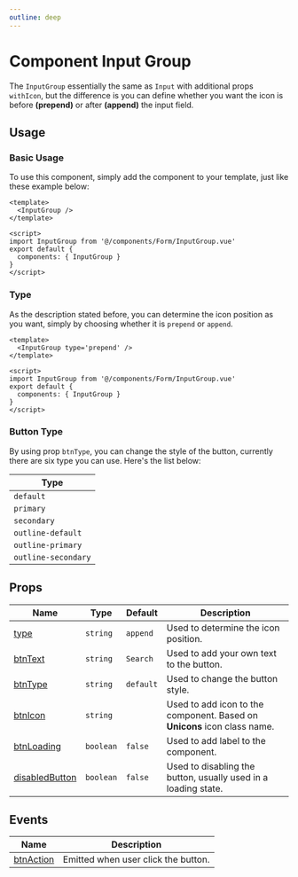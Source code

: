 ```yaml
---
outline: deep
---
```


# Component Input Group

<!-- Your description here -->

The `InputGroup` essentially the same as `Input` with additional props `withIcon`, but the difference is you can define whether you want the icon is before **(prepend)** or after **(append)** the input field.

## Usage

### Basic Usage

To use this component, simply add the component to your template, just like these example below:

<LivePreview :storybookId='`components-form-input-group--default`'>

```vue
<template>
  <InputGroup />
</template>

<script>
import InputGroup from '@/components/Form/InputGroup.vue'
export default {
  components: { InputGroup }
}
</script>
```

</LivePreview>

### Type

As the description stated before, you can determine the icon position as you want, simply by choosing whether it is `prepend` or `append`.

<LivePreview :storybookId='`components-form-input-group--default`' :args='`type:prepend`'>

```vue
<template>
  <InputGroup type='prepend' />
</template>

<script>
import InputGroup from '@/components/Form/InputGroup.vue'
export default {
  components: { InputGroup }
}
</script>
```

</LivePreview>

### Button Type

By using prop `btnType`, you can change the style of the button, currently there are six type you can use. Here's the list below:

| Type                |
| ------------------- |
| `default`           |
| `primary`           |
| `secondary`         |
| `outline-default`   |
| `outline-primary`   |
| `outline-secondary` |


## Props

| Name                              | Type       | Default   | Description                                                              |
| --------------------------------- | ---------- | --------- | ------------------------------------------------------------------------ |
| [type](#type)                     | `string`   | `append`  | Used to determine the icon position.                                     |
| [btnText](#button-text)           | `string`   | `Search`  | Used to add your own text to the button.                                 |
| [btnType](#button-type)           | `string`   | `default` | Used to change the button style.                                         |
| [btnIcon](#button-icon)           | `string`   | ` `       | Used to add icon to the component. Based on **Unicons** icon class name. |
| [btnLoading](#button-loading)     | `boolean`  | `false`   | Used to add label to the component.                                      |
| [disabledButton](#disabledButton) | `boolean`  | `false`   | Used to disabling the button, usually used in a loading state.           |

## Events

| Name                            | Description                          |
| ------------------------------- | ------------------------------------ |
| [btnAction](#button-action)     | Emitted when user click the button.  |

